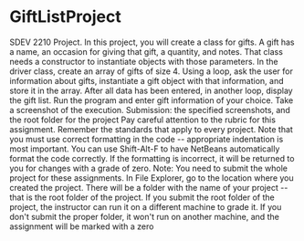 # GiftListProject
SDEV 2210 Project.
In this project, you will create a class for gifts. A gift has a name, an occasion for giving that gift, a quantity, and notes. That class needs a constructor to instantiate objects with those parameters. In the driver class, create an array of gifts of size 4. Using a loop, ask the user for information about gifts, instantiate a gift object with that information, and store it in the array. After all data has been entered, in another loop, display the gift list. Run the program and enter gift information of your choice. Take a screenshot of the execution. Submission: the specified screenshots, and the root folder for the project Pay careful attention to the rubric for this assignment. Remember the standards that apply to every project. Note that you must use correct formatting in the code -- appropriate indentation is most important. You can use Shift-Alt-F to have NetBeans automatically format the code correctly. If the formatting is incorrect, it will be returned to you for changes with a grade of zero. Note: You need to submit the whole project for these assignments. In File Explorer, go to the location where you created the project. There will be a folder with the name of your project -- that is the root folder of the project. If you submit the root folder of the project, the instructor can run it on a different machine to grade it. If you don't submit the proper folder, it won't run on another machine, and the assignment will be marked with a zero
